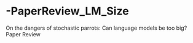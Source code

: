# -PaperReview_LM_Size
On the dangers of stochastic parrots: Can language models be too big? Paper Review
